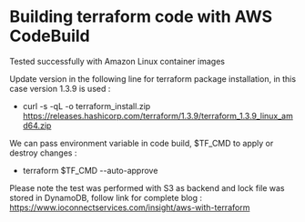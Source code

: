 # Building terraform code with AWS CodeBuild

Tested successfully with Amazon Linux container images

Update version in the following line for terraform package installation, in this case version 1.3.9 is used : 
- curl -s -qL -o terraform_install.zip https://releases.hashicorp.com/terraform/1.3.9/terraform_1.3.9_linux_amd64.zip

We can pass environment variable in code build, $TF_CMD to apply or destroy changes :
  - terraform $TF_CMD --auto-approve


Please note the test was performed with S3 as backend and lock file was stored in DynamoDB, follow link for complete blog :
<https://www.ioconnectservices.com/insight/aws-with-terraform>

